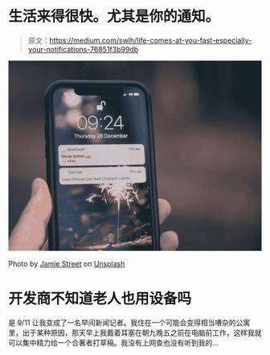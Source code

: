 # 生活来得很快。尤其是你的通知。

> 原文：<https://medium.com/swlh/life-comes-at-you-fast-especially-your-notifications-76851f3b99db>

![](img/d1f209b15af713d1f528b825374dca48.png)

Photo by [Jamie Street](https://unsplash.com/@jamie452?utm_source=medium&utm_medium=referral) on [Unsplash](https://unsplash.com?utm_source=medium&utm_medium=referral)

# 开发商不知道老人也用设备吗

是 9/11 让我变成了一名早间新闻记者。我住在一个可能会变得相当嘈杂的公寓里，出于某种原因，那天早上我戴着耳塞在朝九晚五之前在电脑前工作，这样我就可以集中精力给一个合著者打草稿。我没有上网查也没有听到我的…